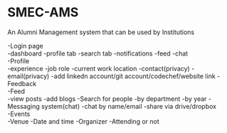 # SMEC-AMS
An Alumni Management system that can be used by Institutions

 -Login page <br>
 -dashboard
  -profile tab
  -search tab
  -notifications
  -feed
  -chat
<br> -Profile<br>
  -experience
  -job role
  -current work location
  -contact(privacy)
  -email(privacy)
  -add linkedn account/git account/codechef/website link
  -Feedback
 <br>-Feed<br>
  -view posts
  -add blogs
 -Search for people
  -by department
  -by year
 -Messaging system(chat)
  -chat by name/email
  -share via drive/dropbox
<br> -Events<br>
  -Venue
  -Date and time
  -Organizer
  -Attending or not




